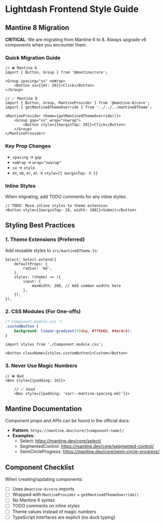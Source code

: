 # Lightdash Frontend Style Guide

## Mantine 8 Migration

**CRITICAL**: We are migrating from Mantine 6 to 8. Always upgrade v6 components when you encounter them.

### Quick Migration Guide

```tsx
// ❌ Mantine 6
import { Button, Group } from '@mantine/core';

<Group spacing="xs" noWrap>
    <Button sx={{mt: 20}}>Click</Button>
</Group>

// ✅ Mantine 8
import { Button, Group, MantineProvider } from '@mantine-8/core';
import { getMantine8ThemeOverride } from '../../../mantine8Theme';

<MantineProvider theme={getMantine8ThemeOverride()}>
    <Group gap="xs" wrap="nowrap">
        <Button style={{marginTop: 20}}>Click</Button>
    </Group>
</MantineProvider>
```

### Key Prop Changes

- `spacing` → `gap`
- `noWrap` → `wrap="nowrap"`
- `sx` → `style`
- `mt`, `mb`, `mr`, `ml` → `style={{ marginTop: X }}`

### Inline Styles

When migrating, add TODO comments for any inline styles:

```tsx
// TODO: Move inline styles to theme extension
<Button style={{marginTop: 20, width: 180}}>Submit</Button>
```

## Styling Best Practices

### 1. Theme Extensions (Preferred)

Add reusable styles to `src/mantine8Theme.ts`:

```tsx
Select: Select.extend({
    defaultProps: {
        radius: 'md',
    },
    styles: (theme) => ({
        input: {
            maxWidth: 200, // Add common widths here
        },
    }),
}),
```

### 2. CSS Modules (For One-offs)

```css
/* Component.module.css */
.customButton {
    background: linear-gradient(45deg, #ff6b6b, #4ecdc4);
}
```

```tsx
import styles from './Component.module.css';

<Button className={styles.customButton}>Custom</Button>
```

### 3. Never Use Magic Numbers

```tsx
// ❌ Bad
<Box style={{padding: 16}}>

    // ✅ Good
    <Box style={{padding: 'var(--mantine-spacing-md)'}}>
```

## Mantine Documentation

Component props and APIs can be found in the official docs:
- **Pattern**: `https://mantine.dev/core/[component-name]/`
- **Examples**: 
  - Select: https://mantine.dev/core/select/
  - SegmentedControl: https://mantine.dev/core/segmented-control/
  - SemiCircleProgress: https://mantine.dev/core/semi-circle-progress/

## Component Checklist

When creating/updating components:

- [ ] Uses `@mantine-8/core` imports
- [ ] Wrapped with `MantineProvider` + `getMantine8ThemeOverride()`
- [ ] No Mantine 6 syntax
- [ ] TODO comments on inline styles
- [ ] Theme values instead of magic numbers
- [ ] TypeScript interfaces are explicit (no duck typing)